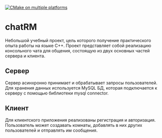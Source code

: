 [![CMake on multiple platforms](https://github.com/reemtime/chatRM/actions/workflows/cmake-multi-platform.yml/badge.svg)](https://github.com/reemtime/chatRM/actions/workflows/cmake-multi-platform.yml)

# chatRM

Небольшой учебный проект, цель которого получение практического опыта работы на языке C++.
Проект представляет собой реализацию консольного чата для общения, состоящую из двух основных частей сервера и клиента.

## Сервер
Сервер асинхронно принимает и обрабатывает запросы пользователей. Для хранения данных используется MySQL БД, которая
подключается к серверу с помощью библиотеки mysql connector.

## Клиент
Для клиентского приложения реализованы регистрация и авторизация. Пользователь может создавать комнаты, добавлять в них других пользователей и отправлять им сообщения.
